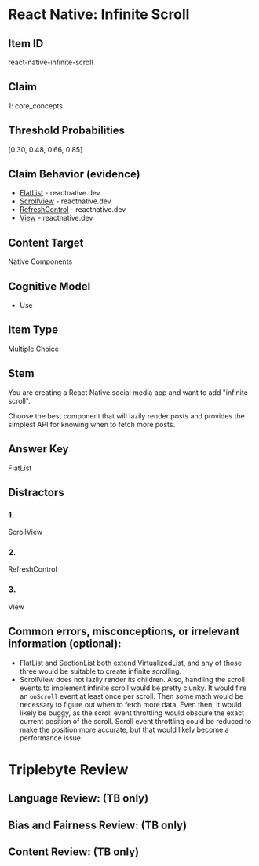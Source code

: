 # React Native: Infinite Scroll

## Item ID
react-native-infinite-scroll

## Claim
1: core_concepts

## Threshold Probabilities
[0.30, 0.48, 0.66, 0.85]

## Claim Behavior (evidence)
- [FlatList](https://reactnative.dev/docs/flatlist) - reactnative.dev
- [ScrollView](https://reactnative.dev/docs/scrollview) - reactnative.dev
- [RefreshControl](https://reactnative.dev/docs/refreshcontrol) - reactnative.dev
- [View](https://reactnative.dev/docs/view) - reactnative.dev

## Content Target
Native
Components

## Cognitive Model
* Use

## Item Type
Multiple Choice

## Stem
You are creating a React Native social media app and want to add "infinite scroll".  

Choose the best component that will lazily render posts and provides the simplest API for knowing when to fetch more posts.

## Answer Key
FlatList

## Distractors
### 1.
ScrollView

### 2.
RefreshControl

### 3.
View


## Common errors, misconceptions, or irrelevant information (optional):

* FlatList and SectionList both extend VirtualizedList, and any of those three would be suitable to create infinite scrolling.
* ScrollView does not lazily render its children.  Also, handling the scroll events to implement infinite scroll would be pretty clunky.  It would fire an `onScroll` event at least once per scroll.  Then some math would be necessary to figure out when to fetch more data.  Even then, it would likely be buggy, as the scroll event throttling would obscure the exact current position of the scroll.  Scroll event throttling could be reduced to make the position more accurate, but that would likely become a performance issue.

# Triplebyte Review


## Language Review: (TB only)


## Bias and Fairness Review: (TB only)


## Content Review: (TB only)
